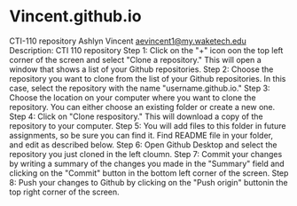 # Vincent.github.io
CTI-110 repository
Ashlyn Vincent
aevincent1@my.waketech.edu
Description: CTI 110 repository
Step 1: Click on the "+" icon oon the top left corner of the screen and select "Clone a repository." This will open a window that shows a list of your Github repositories.
Step 2: Choose the repository you want to clone from the list of your Github repositories. In this case, select the repository with the name "username.github.io."
Step 3: Choose the location on your computer where you want to clone the repository. You can either choose an existing folder or create a new one.
Step 4: Click on "Clone respository." This will download a copy of the repository to your computer.
Step 5: You will add files to this folder in future assignments, so be sure you can find it. Find README file in your folder, and edit as described below.
Step 6: Open Github Desktop and select the repository you just cloned in the left cloumn.
Step 7: Commit your changes by writing a summary of the changes you made in the "Summary" field and clicking on the "Commit" button in the bottom left corner of the screen. 
Step 8: Push your changes to Github by clicking on the "Push origin" buttonin the top right corner of the screen.
